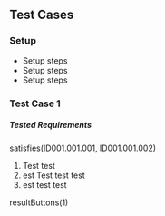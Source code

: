 ## Test Cases ##

### Setup ###

* Setup steps
* Setup steps
* Setup steps

### Test Case 1 ###

##### Tested Requirements #####
satisfies(ID001.001.001, ID001.001.002)

1. Test test
1. est Test test test
1. est test test

resultButtons(1)
